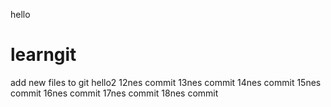 hello
# learngit
add new files to git
hello2
12nes commit
13nes commit
14nes commit
15nes commit
16nes commit
17nes commit
18nes commit